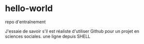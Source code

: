 # hello-world
repo d'entraînement

J'essaie de savoir s'il est réaliste d'utiliser Github pour un projet en sciences sociales.
une ligne depuis SHELL
